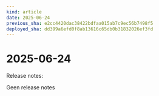 ```yaml
---
kind: article
date: 2025-06-24
previous_sha: e2cc4420dac38422bdfaa015ab7c9ec56b7498f5
deployed_sha: dd399a6efd0f8ab13616c65db0b31832026ef3fd
---
```


# 2025-06-24

Release notes:

Geen release notes
